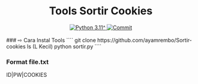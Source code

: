 <h1 align="center"><b>Tools Sortir Cookies </b></h1>
<div align="center">
  <a href="https://github.com/ayamrembp">
    <img alt="Python 3.11^" src="https://img.shields.io/badge/Python-3.11^-success.svg"/>
  </a>
  <a href="https://github.com/ayamrembo">
    <img alt="Commit" src="https://img.shields.io/github/last-commit/Fall-Xavier/zmbf.svg"/>
  </a>
</div>
<br>
### ⇨  Cara Instal Tools
````
git clone https://github.com/ayamrembo/Sortir-cookies
ls (L Kecil)
python sortir.py
````

### Format file.txt
ID|PW|COOKIES
